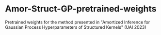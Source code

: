 # Amor-Struct-GP-pretrained-weights
Pretrained weights for the method presented in "Amortized Inference for Gaussian Process Hyperparameters of Structured Kernels" (UAI 2023)
